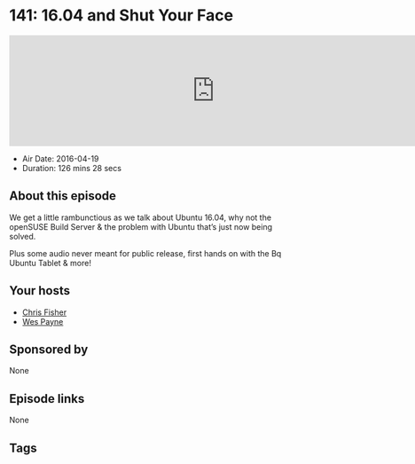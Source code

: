# 141: 16.04 and Shut Your Face

<iframe src="https://player.fireside.fm/v2/RUkczH-V+16nUjnGC?theme=dark" width="740" height="200" frameborder="0" scrolling="no"></iframe>

* Air Date: 2016-04-19
* Duration: 126 mins 28 secs

## About this episode

We get a little rambunctious as we talk about Ubuntu 16.04, why not the openSUSE Build Server & the problem with Ubuntu that’s just now being solved.

Plus some audio never meant for public release, first hands on with the Bq Ubuntu Tablet & more!

## Your hosts
* [Chris Fisher](https://linuxunplugged.com/hosts/chrislas)
* [Wes Payne](https://linuxunplugged.com/hosts/wes)

## Sponsored by

None



## Episode links

None



## Tags


